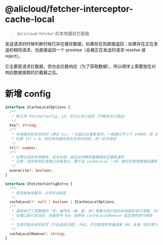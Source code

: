 @alicloud/fetcher-interceptor-cache-local
===

> `@alicloud/fetcher` 的本地缓存拦截器

发送请求的时候判断时候已存在缓存数据，如果存在则直接返回；如果存在正在发送的相同请求，也直接返回一个 promise（会被正在发送的请求 resolve 或 reject）。

它主要是请求拦截器，但也会拦截响应（为了获取数据），所以顺序上需要放在对响应数据提取的拦截器之后。

# 新增 config

```typescript
interface ICacheLocalOptions {
  /**
   * 默认用 FetcherConfig._id，也可以自己指定（不推荐自己指定）
   */
  key?: string;
  /**
   * 本地缓存的生存时间（单位 ms），一旦超过会重新请求，一般建议不小于 10000，即 10s
   * 如果 ttl > 0，但已有的缓存是无生存时间的，则一定会请求
   */
  ttl?: number;
  /**
   * 如果已经有本地缓存，且未失效，指定此参数将重置缓存且重新请求
   * 注意：连续调用此类接口没有意义，跟不设 cacheLocal 一样，建议在修改数据后重新获取数据时
   */
  overwrite?: boolean;
}

interface IFetcherConfigExtra {
  /**
   * 是否做本地缓存，必须手动指定
   */
  cacheLocal?: null | boolean | ICacheLocalOptions;
  /**
   * 通常执行了某数据的「写」操作后（增、删、改）需要对其已有的本地缓存进行清理，可以在这些写操作中使用此参数，会
   * 在接口执行成功后，将缓存中 key 值带有 cacheLocalRemove 指定串的进行移除
   * 
   * 注意可能会误伤友军（不会造成问题），所以，尽可能使用常量或者 URL 本身（因为默认的 key 中是带 URL 的）
   */
  cacheLocalRemove?: string;
}
```
